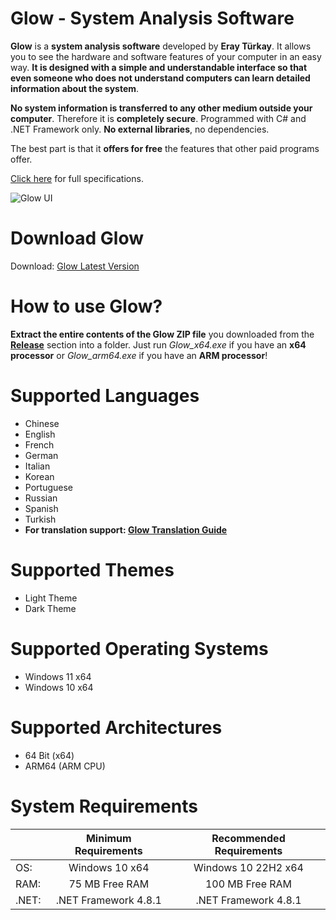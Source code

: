 # Glow - System Analysis Software

**Glow** is a **system analysis software** developed by **Eray Türkay**. It allows you to see the hardware and software features of your computer in an easy way. **It is designed with a simple and understandable interface so that even someone who does not understand computers can learn detailed information about the system**. 

**No system information is transferred to any other medium outside your computer**. Therefore it is **completely secure**. Programmed with C# and .NET Framework only. **No external libraries**, no dependencies. 

The best part is that it **offers for free** the features that other paid programs offer.

[Click here](https://www.turkaysoftware.com/glow) for full specifications.

![Glow UI](https://github.com/user-attachments/assets/f85046b6-2d96-4461-81ec-aa3687ecc34a)

# Download Glow

Download: [Glow Latest Version](https://github.com/turkaysoftware/glow/releases/latest)

# How to use Glow?

**Extract the entire contents of the Glow ZIP file** you downloaded from the **[Release](https://github.com/turkaysoftware/glow/releases/latest)** section into a folder. Just run *Glow_x64.exe* if you have an **x64 processor** or *Glow_arm64.exe* if you have an **ARM processor**!

# Supported Languages

- Chinese
- English
- French
- German
- Italian
- Korean
- Portuguese
- Russian
- Spanish
- Turkish
- **For translation support: [Glow Translation Guide](https://github.com/turkaysoftware/glow/discussions/20)**

# Supported Themes

- Light Theme
- Dark Theme

# Supported Operating Systems

- Windows 11 x64
- Windows 10 x64

# Supported Architectures

- 64 Bit (x64)
- ARM64 (ARM CPU)

# System Requirements

|  | Minimum Requirements | Recommended Requirements |
| -- | :--: | :--: |
| OS: | Windows 10 x64 | Windows 10 22H2 x64|
| RAM: | 75 MB Free RAM | 100 MB Free RAM |
| .NET: | .NET Framework 4.8.1 | .NET Framework 4.8.1 |
